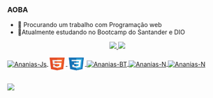 ### AOBA

- 🔭 Procurando um trabalho com Programação web
- 🌱Atualmente estudando no Bootcamp do Santander e DIO
<div align="center">
  <a href="https://github.com/AnaniasMv">
  <img height="180em" src="https://github-readme-stats.vercel.app/api?username=AnaniasMv&show_icons=true&theme=dark&include_all_commits=true&count_private=true"/>
  <img height="180em" src="https://github-readme-stats.vercel.app/api/top-langs/?username=AnaniasMv&layout=compact&langs_count=7&theme=dark"/>
</div>
  <div style="display: inline_block"><br>
  <img align="center" alt="Ananias-Js" height="30" width="40" src="https://cdn.jsdelivr.net/gh/devicons/devicon/icons/javascript/javascript-original.svg">
  <img align="center" alt="Ananias-HTML" height="30" width="40" src="https://raw.githubusercontent.com/devicons/devicon/master/icons/html5/html5-original.svg">
  <img align="center" alt="Ananias-CSS" height="30" width="40" src="https://raw.githubusercontent.com/devicons/devicon/master/icons/css3/css3-original.svg">
  <img align="center" alt="Ananias-BT"height="30" width="40" src="https://cdn.jsdelivr.net/gh/devicons/devicon/icons/bootstrap/bootstrap-original.svg">
  <img align="center" alt="Ananias-N"height="30" width="40" src="https://cdn.jsdelivr.net/gh/devicons/devicon/icons/nodejs/nodejs-original.svg">
   <img align="center" alt="Ananias-N"height="30" width="40" src="https://cdn.jsdelivr.net/gh/devicons/devicon/icons/wordpress/wordpress-plain.svg">     
  </div>
  
  ##
  <div> 
  <a href="https://www.linkedin.com/in/matheus-vinicius-ananias-216786211/" target="_blank"><img src="https://img.shields.io/badge/LinkedIn-0077B5?style=for-the-badge&logo=linkedin&logoColor=white" target="_blank"></a>
</div>
